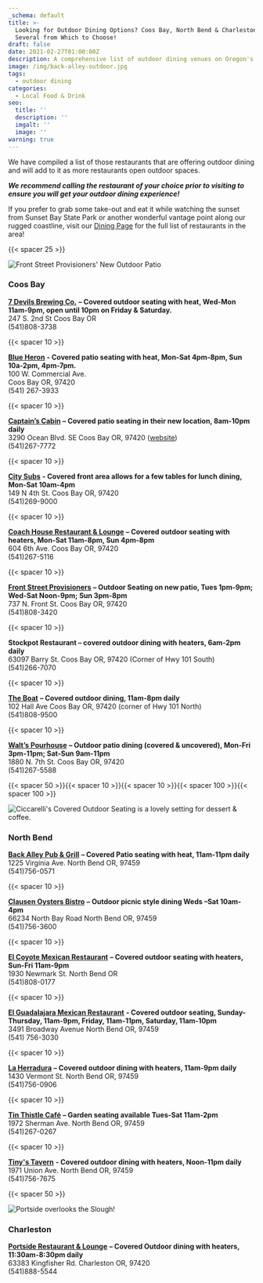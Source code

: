 ```yaml
---
_schema: default
title: >-
  Looking for Outdoor Dining Options? Coos Bay, North Bend & Charleston have
  Several from Which to Choose!
draft: false
date: 2021-02-27T01:00:00Z
description: A comprehensive list of outdoor dining venues on Oregon's Adventure Coast
image: /img/back-alley-outdoor.jpg
tags:
  - outdoor dining
categories:
  - Local Food & Drink
seo:
  title: ''
  description: ''
  imgalt: ''
  image: ''
warning: true
---
```

We have compiled a list of those restaurants that are offering outdoor dining and will add to it as more restaurants open outdoor spaces.

***We recommend calling the restaurant of your choice prior to visiting to ensure you will get your outdoor dining experience!***

If you prefer to grab some take-out and eat it while watching the sunset from Sunset Bay State Park or another wonderful vantage point along our rugged coastline, visit our [Dining Page](/dining/) for the full list of restaurants in the area!

{{< spacer 25 >}}

![](/img/front-street.jpg "Front Street Provisioners' New Outdoor Patio")

### Coos Bay

[**7 Devils Brewing Co.**](https://www.7devilsbrewery.com/#/) **– Covered outdoor seating with heat, Wed-Mon 11am-9pm, open until 10pm on Friday & Saturday.**<br> 247 S. 2nd St Coos Bay OR<br> (541)808-3738

{{< spacer 10 >}}

[**Blue Heron**](http://www.blueheronbistro.net/) **\- Covered patio seating with heat, Mon-Sat 4pm-8pm, Sun 10a-2pm, 4pm-7pm.**<br> 100 W. Commercial Ave.<br> Coos Bay OR, 97420<br> (541) 267-3933

{{< spacer 10 >}}

[**Captain’s Cabin**](https://www.facebook.com/Captains-Cabin-Bar-101307443269162) **– Covered patio seating in their new location, 8am-10pm daily**<br> 3290 Ocean Blvd. SE Coos Bay OR, 97420 ([website](https://restaurantji.com/or/coos-bay/captains-cabin-llc-/))<br> (541)267-7772

{{< spacer 10 >}}

[**City Subs**](https://www.citysubs1.com/) **\- Covered front area allows for a few tables for lunch dining, Mon-Sat 10am-4pm**<br> 149 N 4th St. Coos Bay OR, 97420<br> (541)269-9000

{{< spacer 10 >}}

[**Coach House Restaurant & Lounge**](https://www.thecoachhousecoosbayor.com/) **– Covered outdoor seating with heaters, Mon-Sat 11am-8pm, Sun 4pm-8pm**<br> 604 6th Ave. Coos Bay OR, 97420<br> (541)267-5116

{{< spacer 10 >}}

[**Front Street Provisioners**](https://frontstreetprovisionersmenu.square.site/) **– Outdoor Seating on new patio, Tues 1pm-9pm; Wed-Sat Noon-9pm; Sun 3pm-8pm**<br> 737 N. Front St. Coos Bay OR, 97420<br> (541)808-3420

{{< spacer 10 >}}

**Stockpot Restaurant – covered outdoor dining with heaters, 6am-2pm daily**<br> 63097 Barry St. Coos Bay OR, 97420 (Corner of Hwy 101 South)<br> (541)266-7070

{{< spacer 10 >}}

[**The Boat**](https://www.facebook.com/The-Boat-1658642967582777/) **– Covered outdoor dining, 11am-8pm daily**<br> 102 Hall Ave Coos Bay OR, 97420 (corner of Hwy 101 North)<br> (541)808-9500

{{< spacer 10 >}}

[**Walt’s Pourhouse**](https://www.waltspourhouse.com/) **– Outdoor patio dining (covered & uncovered), Mon-Fri 3pm-11pm; Sat-Sun 9am-11pm**<br> 1880 N. 7th St. Coos Bay OR, 97420<br> (541)267-5588

{{< spacer 50 >}}{{< spacer 10 >}}{{< spacer 10 >}}{{< spacer 100 >}}{{< spacer 100 >}}

![](/img/ciccarellis-2.jpg "Ciccarelli's Covered Outdoor Seating is a lovely setting for dessert &amp; coffee.")

### North Bend

[**Back Alley Pub & Grill**](https://northbendlanes.com/Back-Alley-Pub-Grill) **– Covered Patio seating with heat, 11am-11pm daily**<br> 1225 Virginia Ave. North Bend OR, 97459<br> (541)756-0571

{{< spacer 10 >}}

[**Clausen Oysters Bistro**](https://www.clausenoysters.com/restaurant/) **– Outdoor picnic style dining Weds –Sat 10am-4pm**<br> 66234 North Bay Road North Bend OR, 97459<br> (541)756-3600

{{< spacer 10 >}}

[**El Coyote Mexican Restaurant**](https://www.facebook.com/El-Coyote-Mexican-Restaurant-104827981227108/) **– Covered outdoor seating with heaters, Sun-Fri 11am-9pm**<br> 1930 Newmark St. North Bend OR<br> (541)808-0177

{{< spacer 10 >}}

[**El Guadalajara Mexican Restaurant**](https://www.facebook.com/El-Guadalajara-resturant-138025569587712) **\- Covered outdoor seating, Sunday-Thursday, 11am-9pm, Friday, 11am-11pm, Saturday, 11am-10pm**<br> 3491 Broadway Avenue North Bend OR, 97459<br> (541) 756-3030

{{< spacer 10 >}}

[**La Herradura**](https://www.facebook.com/La-Herradura-Mexican-Restaurant-632773200099437/) **– Covered outdoor dining with heaters, 11am-9pm daily**<br> 1430 Vermont St. North Bend OR, 97459<br> (541)756-0906

{{< spacer 10 >}}

[**Tin Thistle Café**](https://www.facebook.com/thetinthistlecafe/) **– Garden seating available Tues-Sat 11am-2pm**<br> 1972 Sherman Ave. North Bend OR, 97459<br> (541)267-0267

{{< spacer 10 >}}

[**Tiny's Tavern**](https://www.facebook.com/tinystavernofnorthbend) **\- Covered outdoor dining with heaters, Noon-11pm daily**<br> 1971 Union Ave. North Bend OR, 97459<br> (541)756-7675

{{< spacer 50 >}}

![](/img/Portside.jpg "Portside overlooks the Slough!")

### Charleston

[**Portside Restaurant & Lounge**](https://www.facebook.com/PortsideRestaurant/) **– Covered Outdoor dining with heaters, 11:30am-8:30pm daily**<br> 63383 Kingfisher Rd. Charleston OR, 97420<br> (541)888-5544